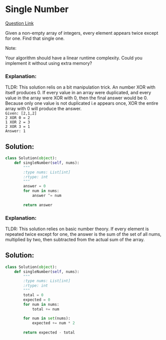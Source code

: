 # Single Number  

[Question Link](https://leetcode.com/problems/single-number/)  

Given a non-empty array of integers, every element appears twice except for one. Find that single one.  

Note:  

Your algorithm should have a linear runtime complexity. Could you implement it without using extra memory?  

### Explanation:
TLDR: This solution relis on a bit manipulation trick. An number XOR with itself produces 0. If every value in an array were duplicated, and every value in the array were XOR with 0, then the final answer would be 0. Because only one value is not duplicated i.e appears once, XOR the entire array with 0 will produce the answer.  
```Given: [2,1,2]```  
```2 XOR 0 = 2```  
```1 XOR 2 = 3```  
```2 XOR 3 = 1```  
```Answer: 1```  

## Solution:
```Python
class Solution(object):
    def singleNumber(self, nums):
        """
        :type nums: List[int]
        :rtype: int
        """
        answer = 0
        for num in nums:
            answer ^= num
            
        return answer
```

### Explanation:
TLDR: This solution relies on basic number theory. If every element is repeated twice except for one, the answer is the sum of the set of all nums, multiplied by two, then subtracted from the actual sum of the array.

## Solution:
```Python
class Solution(object):
    def singleNumber(self, nums):
        """
        :type nums: List[int]
        :rtype: int
        """
        total = 0
        expected = 0
        for num in nums:
            total += num
            
        for num in set(nums):
            expected += num * 2
            
        return expected - total
```
